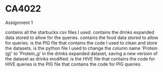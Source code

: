 # CA4022
Assignment 1

contains all the starbucks csv files I used.
contains the drinks expanded data stored to allow for the queries.
contains the food data stored to allow for queries.
is the PIG file that contains the code I used to clean and store the datasets.
is the python file I used to change the column name 'Protein (g)' to 'Protein_g' in the drinks expanded dataset, saving a new version of the dataset as drinks modified.
is the HIVE file that contains the code for HIVE queries
is the PIG file that contains the code for PIG queries.
